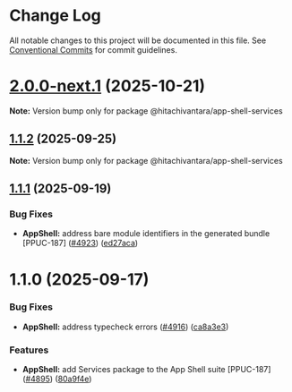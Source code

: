 # Change Log

All notable changes to this project will be documented in this file.
See [Conventional Commits](https://conventionalcommits.org) for commit guidelines.

# [2.0.0-next.1](https://github.com/lumada-design/hv-uikit-react/compare/@hitachivantara/app-shell-services@1.1.2...@hitachivantara/app-shell-services@2.0.0-next.1) (2025-10-21)

**Note:** Version bump only for package @hitachivantara/app-shell-services

## [1.1.2](https://github.com/lumada-design/hv-uikit-react/compare/@hitachivantara/app-shell-services@1.1.1...@hitachivantara/app-shell-services@1.1.2) (2025-09-25)

**Note:** Version bump only for package @hitachivantara/app-shell-services

## [1.1.1](https://github.com/lumada-design/hv-uikit-react/compare/@hitachivantara/app-shell-services@1.1.0...@hitachivantara/app-shell-services@1.1.1) (2025-09-19)

### Bug Fixes

- **AppShell:** address bare module identifiers in the generated bundle [PPUC-187] ([#4923](https://github.com/lumada-design/hv-uikit-react/issues/4923)) ([ed27aca](https://github.com/lumada-design/hv-uikit-react/commit/ed27aca30c438fdca03e158cd1838742a8039494))

# 1.1.0 (2025-09-17)

### Bug Fixes

- **AppShell:** address typecheck errors ([#4916](https://github.com/lumada-design/hv-uikit-react/issues/4916)) ([ca8a3e3](https://github.com/lumada-design/hv-uikit-react/commit/ca8a3e39be67ef78e453b655c7024ac6628b53fc))

### Features

- **AppShell:** add Services package to the App Shell suite [PPUC-187] ([#4895](https://github.com/lumada-design/hv-uikit-react/issues/4895)) ([80a9f4e](https://github.com/lumada-design/hv-uikit-react/commit/80a9f4e5c68be5dd4534eb3926de44f50e569d08))
